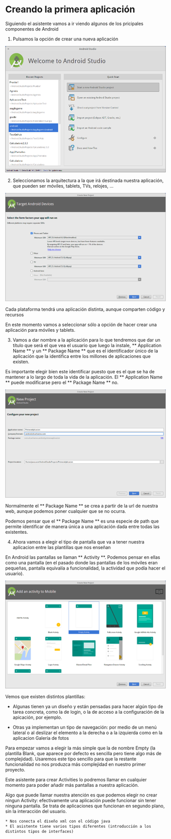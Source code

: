# Creando la primera aplicación

Siguiendo el asistente vamos a ir viendo algunos de los pricipales componentes de Android


1. Pulsamos la opción de crear una nueva aplicación

![1stAppNewApp](./imagenes/1stAppNewApp.png)

2. Seleccionamos la arquitectura a la que irá destinada nuestra aplicación, que pueden ser móviles, tablets, TVs, relojes, ...

![1stAppPlatforms](./imagenes/1stAppPlatforms.png)

Cada plataforma tendrá una aplicación distinta, aunque comparten código y recursos

En este momento vamos a seleccionar sólo a opción de hacer crear una aplicación para móviles y tablets.

3. Vamos a dar nombre a la aplicación para lo que tendremos que dar un título que será el que vea el usuario que luego la instale, ** Application Name ** y un ** Package Name ** que es el identificador único de la aplicación que la identifica entre los millones de aplicaciones que existen.

Es importante elegir bien este identificar puesto que es el que se ha de mantener a lo largo de toda la vida de la aplicación. El  ** Application Name ** puede modificarse pero el ** Package Name ** no.

![1stAppAppName](./imagenes/1stAppAppName.png)

Normalmente el ** Package Name ** se crea a partir de la url de nuestra web, aunque podemos poner cualquier que se no ocurra.

Podemos pensar que el ** Package Name ** es una especie de path que permite identificar de manera única a una aplicación dada entre todas las existentes.

4. Ahora vamos a elegir el tipo de pantalla que va a tener nuestra aplicacion entre las plantillas que nos enseñan

En Android las pantallas se llaman ** Activity **. Podemos pensar en ellas como una pantalla (en el pasado donde las pantallas de los móviles eran pequeñas, pantalla equivalía a funcionalidad, la actividad que podía hacer el usuario).

![1stAppActivityTemplate.png](./imagenes/1stAppActivityTemplate.png)

Vemos que existen distintos plantillas: 

* Algunas tienen ya un diseño y están pensadas para hacer algún tipo de tarea concreta, como la de login, o la de acceso a la configuración de la apicación, por ejemplo.

* Otras ya implementan un tipo de navegación: por medio de un menú lateral o al deslizar el elemento a la derecha o a la izquierda como en la aplicacion Galería de fotos

Para empezar vamos a elegir la más simple que la de nombre Empty (la plantilla Blank, que aparece por defecto es sencilla pero tiene algo más de complejidad). Usaremos este tipo sencillo para que la restante funcionalidad no nos produzca más complejidad en nuestro primer proyecto.

Este asistente para crear Activities lo podremos llamar en cualquier momento para poder añadir más pantallas a nuestra aplicación.

Algo que puede llamar nuestra atención es que podemos elegir no crear ningun Activity: efectivamente una aplicación puede funcionar sin tener ninguna pantalla. Se trata de aplicaciones que funcionan en segundo plano, sin la interacción del usuario.










	* Nos conecta el diseño xml con el código java
	* El asistente tiene varios tipos diferentes (introducción a los distintos tipos de interfaces)
